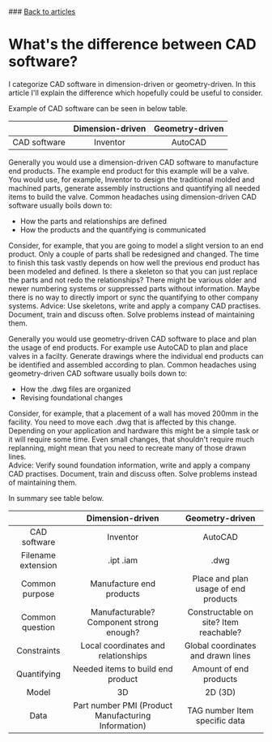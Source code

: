 <br> 
### <a href="https://hvleifsson.github.io/articles">Back to articles</a>

# What's the difference between CAD software?

I categorize CAD software in dimension-driven or geometry-driven. In this article I'll explain the difference which hopefully could be useful to consider. 

Example of CAD software can be seen in below table. 

|  | Dimension-driven | Geometry-driven |
|:-------------------:|:----------------:|:----------------:|
| CAD software | Inventor | AutoCAD |

Generally you would use a dimension-driven CAD software to manufacture end products. The example end product for this example will be a valve. You would use, for example, Inventor to design the traditional molded and machined parts, generate assembly instructions and quantifying all needed items to build the valve. 
Common headaches using dimension-driven CAD software usually boils down to: 
* How the parts and relationships are defined
* How the products and the quantifying is communicated 

Consider, for example, that you are going to model a slight version to an end product. Only a couple of parts shall be redesigned and changed. The time to finish this task vastly depends on how well the previous end product has been modeled and defined. Is there a skeleton so that you can just replace the parts and not redo the relationships? There might be various older and newer numbering systems or suppressed parts without information. Maybe there is no way to directly import or sync the quantifying to other company systems. 
Advice: Use skeletons, write and apply a company CAD practises. Document, train and discuss often. Solve problems instead of maintaining them. 

Generally you would use geometry-driven CAD software to place and plan the usage of end products. For example use AutoCAD to plan and place valves in a facilty. Generate drawings where the individual end products can be identified and assembled according to plan. 
Common headaches using geometry-driven CAD software usually boils down to:
* How the .dwg files are organized
* Revising foundational changes

Consider, for example, that a placement of a wall has moved 200mm in the facility. You need to move each .dwg that is affected by this change. Depending on your application and hardware this might be a simple task or it will require some time. Even small changes, that shouldn't require much replanning, might mean that you need to recreate many of those drawn lines.  
Advice: Verify sound foundation information, write and apply a company CAD practises. Document, train and discuss often. Solve problems instead of maintaining them. 

In summary see table below.  

|  | Dimension-driven | Geometry-driven |
|:-------------------:|:----------------:|:----------------:|
| CAD software | Inventor | AutoCAD |
| Filename extension | .ipt .iam | .dwg |
| Common purpose | Manufacture end products | Place and plan usage of end products |
| Common question | Manufacturable? Component strong enough? | Constructable on site? Item reachable? |
| Constraints | Local coordinates and relationships | Global coordinates and drawn lines |
| Quantifying | Needed items to build end product | Amount of end products |
| Model | 3D | 2D (3D) |
| Data | Part number PMI (Product Manufacturing Information) | TAG number Item specific data |

